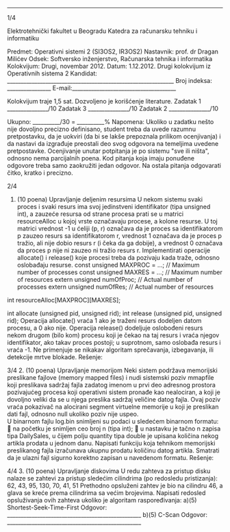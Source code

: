 --------------------------------------------------------------------------------


1/4 
 
Elektrotehnički fakultet u Beogradu 
Katedra za računarsku tehniku i informatiku 
 
Predmet: Operativni sistemi 2 (SI3OS2, IR3OS2) 
Nastavnik: prof. dr Dragan Milićev 
Odsek: Softversko inženjerstvo, Računarska tehnika i informatika 
Kolokvijum: Drugi, novembar 2012. 
Datum: 1.12.2012. 
Drugi kolokvijum iz Operativnih sistema 2 
Kandidat: _____________________________________________________________ 
Broj indeksa: ________________  E-mail:______________________________________ 
 
Kolokvijum traje 1,5 sat. Dozvoljeno je korišćenje literature. 
Zadatak 1 _______________/10   Zadatak 3 _______________/10 
Zadatak 2 _______________/10    
 
Ukupno: __________/30 = __________% 
Napomena: Ukoliko u zadatku nešto nije dovoljno precizno definisano, student treba da 
uvede razumnu pretpostavku, da je uokviri (da bi se lakše prepoznala prilikom ocenjivanja) i 
da  nastavi  da  izgrađuje  preostali  deo  svog  odgovora  na  temeljima  uvedene  pretpostavke. 
Ocenjivanje unutar potpitanja je po sistemu "sve ili ništa", odnosno nema parcijalnih poena. 
Kod pitanja koja imaju ponuđene odgovore treba samo zaokružiti jedan  odgovor.  Na  ostala 
pitanja odgovarati čitko, kratko i precizno. 
 

2/4 
1. (10 poena) Upravljanje deljenim resursima 
U   nekom   sistemu   svaki proces   i   svaki resurs ima   svoj   jedinstveni   identifikator (tipa 
unsigned int), a zauzeće resursa od strane procesa prati se u matrici resourceAlloc u kojoj 
vrste označavaju procese, a kolone resurse. U toj matrici vrednost -1 u ćeliji (p, r) označava da 
je  proces  sa  identifikatorom p zauzeo  resurs  sa  identifikatorom r, vrednost 1 označava da je 
proces p tražio, ali nije dobio resurs r (i čeka da ga dobije), a vrednost 0 označava da proces p 
nije ni zauzeo ni  tražio resurs r. Implementirati  operacije allocate() i release() koje 
procesi treba da pozivaju kada traže, odnosno oslobađaju resurse. 
const unsigned MAXPROC = ...; // Maximum number of processes 
const unsigned MAXRES = ...;  // Maximum number of resources 
extern unsigned numOfProc;    // Actual number of processes 
extern unsigned numOfRes;     // Actual number of resources 
 
int resourceAlloc[MAXPROC][MAXRES]; 
 
int allocate (unsigned pid, unsigned rid); 
int release  (unsigned pid, unsigned rid); 
Operacija allocate() vraća 1 ako je traženi resurs dodeljen datom procesu, a 0 ako nije. 
Operacija release() dodeljuje oslobođeni resurs nekom drugom (bilo  kom) procesu  koji  je 
čekao na taj resurs i vraća  njegov identifikator, ako takav proces postoji; u suprotnom, samo 
oslobađa resurs i vraća -1. Ne  primenjuje  se nikakav  algoritam sprečavanja, izbegavanja,  ili 
detekcije mrtve blokade. 
Rešenje: 

3/4 
2. (10 poena) Upravljanje memorijom 
Neki sistem podržava memorijski preslikane fajlove (memory  mapped  files)  i  nudi  sistemski 
poziv mmapfile koji preslikava sadržaj fajla zadatog imenom u  prvi  deo adresnog  prostora 
pozivajućeg procesa koji operativni sistem pronađe kao nealociran, a koji je dovoljno veliki da 
se  u  njega  preslika  sadržaj  veličine  datog  fajla.  Ovaj  poziv  vraća  pokazivač  na  alocirani 
segment  virtuelne  memorije  u  koji  je  preslikan  dati  fajl,  odnosno null ukoliko  poziv  nije 
uspeo.  
U binarnom fajlu log.bin snimljeni su podaci u sledećem binarnom formatu: 
 na početku je snimljen ceo broj n (tipa int); 
 u nastavku je tačno n zapisa tipa DailySales, u čijem polju quantity tipa double je 
upisana količina nekog artikla prodata u jednom danu. 
Napisati  funkciju  koja  tehnikom  memorijski  preslikanog  fajla  izračunava  ukupnu  prodatu 
količinu  datog  artikla. Smatrati  da  je  ulazni  fajl  sigurno  korektno  zapisan  u  navedenom 
formatu. 
Rešenje: 
 

4/4 
3. (10 poena) Upravljanje diskovima 
U redu zahteva za pristup disku nalaze se zahtevi za pristup sledećim cilindrima (po redosledu 
pristizanja): 
62, 43, 95, 130, 70, 41, 51 
Prethodno opsluženi zahtev je bio na cilindru 46, a glava se kreće prema cilindrima sa većim 
brojevima. Napisati redosled opsluživanja ovih zahteva ukoliko je algoritam raspoređivanja: 
a)(5) Shortest-Seek-Time-First 
Odgovor: _________________________________________________ 
b)(5) C-Scan 
Odgovor: _________________________________________________ 
 